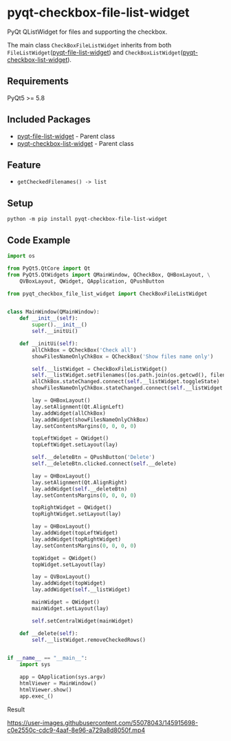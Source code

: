 # pyqt-checkbox-file-list-widget
PyQt QListWidget for files and supporting the checkbox.

The main class `CheckBoxFileListWidget` inherits from both `FileListWidget`(<a href="https://github.com/yjg30737/pyqt-file-list-widget.git">pyqt-file-list-widget</a>) and `CheckBoxListWidget`(<a href="https://github.com/yjg30737/pyqt-checkbox-list-widget.git">pyqt-checkbox-list-widget</a>).

## Requirements
PyQt5 >= 5.8

## Included Packages
* <a href="https://github.com/yjg30737/pyqt-file-list-widget.git">pyqt-file-list-widget</a> - Parent class
* <a href="https://github.com/yjg30737/pyqt-checkbox-list-widget.git">pyqt-checkbox-list-widget</a> - Parent class

## Feature
* `getCheckedFilenames() -> list`

## Setup
`python -m pip install pyqt-checkbox-file-list-widget`

## Code Example
```python
import os

from PyQt5.QtCore import Qt
from PyQt5.QtWidgets import QMainWindow, QCheckBox, QHBoxLayout, \
    QVBoxLayout, QWidget, QApplication, QPushButton

from pyqt_checkbox_file_list_widget import CheckBoxFileListWidget


class MainWindow(QMainWindow):
    def __init__(self):
        super().__init__()
        self.__initUi()

    def __initUi(self):
        allChkBox = QCheckBox('Check all')
        showFilesNameOnlyChkBox = QCheckBox('Show files name only')

        self.__listWidget = CheckBoxFileListWidget()
        self.__listWidget.setFilenames([os.path.join(os.getcwd(), filename) for filename in os.listdir(os.getcwd())])
        allChkBox.stateChanged.connect(self.__listWidget.toggleState)
        showFilesNameOnlyChkBox.stateChanged.connect(self.__listWidget.setFilenameOnly)

        lay = QHBoxLayout()
        lay.setAlignment(Qt.AlignLeft)
        lay.addWidget(allChkBox)
        lay.addWidget(showFilesNameOnlyChkBox)
        lay.setContentsMargins(0, 0, 0, 0)

        topLeftWidget = QWidget()
        topLeftWidget.setLayout(lay)

        self.__deleteBtn = QPushButton('Delete')
        self.__deleteBtn.clicked.connect(self.__delete)

        lay = QHBoxLayout()
        lay.setAlignment(Qt.AlignRight)
        lay.addWidget(self.__deleteBtn)
        lay.setContentsMargins(0, 0, 0, 0)

        topRightWidget = QWidget()
        topRightWidget.setLayout(lay)

        lay = QHBoxLayout()
        lay.addWidget(topLeftWidget)
        lay.addWidget(topRightWidget)
        lay.setContentsMargins(0, 0, 0, 0)

        topWidget = QWidget()
        topWidget.setLayout(lay)

        lay = QVBoxLayout()
        lay.addWidget(topWidget)
        lay.addWidget(self.__listWidget)

        mainWidget = QWidget()
        mainWidget.setLayout(lay)

        self.setCentralWidget(mainWidget)

    def __delete(self):
        self.__listWidget.removeCheckedRows()


if __name__ == "__main__":
    import sys

    app = QApplication(sys.argv)
    htmlViewer = MainWindow()
    htmlViewer.show()
    app.exec_()
```

Result

https://user-images.githubusercontent.com/55078043/145915698-c0e2550c-cdc9-4aaf-8e96-a729a8d8050f.mp4



